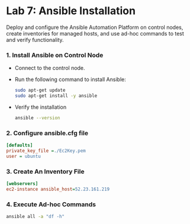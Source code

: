 # Lab 7: Ansible Installation
Deploy and configure the Ansible Automation Platform on control nodes, create inventories for managed hosts, and use ad-hoc commands to test and verify functionality.

### 1. **Install Ansible on Control Node**
- Connect to the control node.
- Run the following command to install Ansible:

  ```bash
  sudo apt-get update
  sudo apt-get install -y ansible
  ```
- Verify the installation
  
  ```bash
  ansible --version
  ```
### 2. **Configure ansible.cfg file**
 ```ini
 [defaults]
 private_key_file =./Ec2Key.pem
 user = ubuntu
 ``` 
### 3. **Create An Inventory File**
 ```ini
 [webservers]
 ec2-instance ansible_host=52.23.161.219
 ```
### 4. **Execute Ad-hoc Commands**
 ```bash
 ansible all -a "df -h"
 ```
